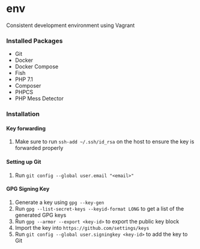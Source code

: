 # env
Consistent development environment using Vagrant

### Installed Packages

- Git
- Docker
- Docker Compose
- Fish
- PHP 7.1
- Composer
- PHPCS
- PHP Mess Detector

### Installation

#### Key forwarding

1. Make sure to run `ssh-add ~/.ssh/id_rsa` on the host to ensure the key is forwarded properly

#### Setting up Git

1. Run `git config --global user.email "<email>"`

#### GPG Signing Key

1. Generate a key using `gpg --key-gen`
2. Run `gpg --list-secret-keys --keyid-format LONG` to get a list of the generated GPG keys
3. Run `gpg --armor --export <key-id>` to export the public key block
4. Import the key into `https://github.com/settings/keys`
5. Run `git config --global user.signingkey <key-id>` to add the key to Git
